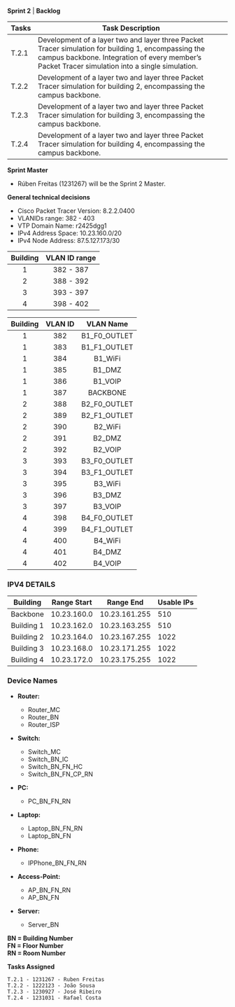 **Sprint 2** | **Backlog**

| Tasks | Task Description                                                                                                                                                                                       |
|-------|--------------------------------------------------------------------------------------------------------------------------------------------------------------------------------------------------------|
| T.2.1 | Development of a layer two and layer three Packet Tracer simulation for building 1, encompassing the campus backbone. Integration of every member’s Packet Tracer simulation into a single simulation. |
| T.2.2 | Development of a layer two and layer three Packet Tracer simulation for building 2, encompassing the campus backbone.                                                                                  |
| T.2.3 | Development of a layer two and layer three Packet Tracer simulation for building 3, encompassing the campus backbone.                                                                                  |
| T.2.4 | Development of a layer two and layer three Packet Tracer simulation for building 4, encompassing the campus backbone.                                                                                  |


**Sprint Master**

- Rúben Freitas (1231267) will be the Sprint 2 Master.


**General technical decisions**

- Cisco Packet Tracer Version: 8.2.2.0400
- VLANIDs range: 382 - 403
- VTP Domain Name: r2425dgg1
- IPv4 Address Space: 10.23.160.0/20
- IPv4 Node Address: 87.5.127.173/30

| Building | VLAN ID range |
|:--------:|:-------------:|
|    1     |   382 - 387   |
|    2     |   388 - 392   |
|    3     |   393 - 397   |
|    4     |   398 - 402   |


| Building | VLAN ID |  VLAN Name   |
|:--------:|:-------:|:------------:|
|    1     |   382   | B1_F0_OUTLET |
|    1     |   383   | B1_F1_OUTLET |
|    1     |   384   |   B1_WiFi    |
|    1     |   385   |    B1_DMZ    |
|    1     |   386   |   B1_VOIP    |
|    1     |   387   |   BACKBONE   |
|    2     |   388   | B2_F0_OUTLET |
|    2     |   389   | B2_F1_OUTLET |
|    2     |   390   |   B2_WiFi    |
|    2     |   391   |    B2_DMZ    |
|    2     |   392   |   B2_VOIP    |
|    3     |   393   | B3_F0_OUTLET |
|    3     |   394   | B3_F1_OUTLET |
|    3     |   395   |   B3_WiFi    |
|    3     |   396   |    B3_DMZ    |
|    3     |   397   |   B3_VOIP    |
|    4     |   398   | B4_F0_OUTLET |
|    4     |   399   | B4_F1_OUTLET |
|    4     |   400   |   B4_WiFi    |
|    4     |   401   |    B4_DMZ    |
|    4     |   402   |   B4_VOIP    | 


### IPV4 DETAILS ###


|  Building  | Range Start |   Range End   | Usable IPs |
|:----------:|:-----------:|:-------------:|------------|
|  Backbone  | 10.23.160.0 | 10.23.161.255 | 510        |
| Building 1 | 10.23.162.0 | 10.23.163.255 | 510        |
| Building 2 | 10.23.164.0 | 10.23.167.255 | 1022       |
| Building 3 | 10.23.168.0 | 10.23.171.255 | 1022       |
| Building 4 | 10.23.172.0 | 10.23.175.255 | 1022       |





### Device Names ###

- **Router:**
    - Router_MC
    - Router_BN
    - Router_ISP

- **Switch:**
    - Switch_MC
    - Switch_BN_IC
    - Switch_BN_FN_HC
    - Switch_BN_FN_CP_RN

- **PC:**
    - PC_BN_FN_RN

- **Laptop:**
    - Laptop_BN_FN_RN
    - Laptop_BN_FN

- **Phone:**
    - IPPhone_BN_FN_RN

- **Access-Point:**
    - AP_BN_FN_RN
    - AP_BN_FN

- **Server:**
    - Server_BN

**BN = Building Number**\
**FN = Floor Number**\
**RN = Room Number**



**Tasks Assigned**
```
T.2.1 - 1231267 - Ruben Freitas
T.2.2 - 1222123 - João Sousa
T.2.3 - 1230927 - José Ribeiro
T.2.4 - 1231031 - Rafael Costa
```
